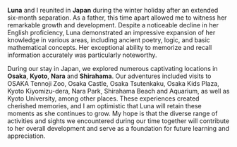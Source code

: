 **Luna** and I reunited in **Japan** during the winter holiday after an extended six-month separation. As a father, this time apart allowed me to witness her remarkable growth and development. Despite a noticeable decline in her English proficiency, Luna demonstrated an impressive expansion of her knowledge in various areas, including ancient poetry, logic, and basic mathematical concepts. Her exceptional ability to memorize and recall information accurately was particularly noteworthy.

During our stay in Japan, we explored numerous captivating locations in **Osaka**, **Kyoto**, **Nara** and **Shirahama**. Our adventures included visits to OSAKA Tennoji Zoo, Osaka Castle, Osaka Tsutenkaku, Osaka Kids Plaza, Kyoto Kiyomizu-dera, Nara Park, Shirahama Beach and Aquarium, as well as Kyoto University, among other places. These experiences created cherished memories, and I am optimistic that Luna will retain these moments as she continues to grow. My hope is that the diverse range of activities and sights we encountered during our time together will contribute to her overall development and serve as a foundation for future learning and appreciation.
